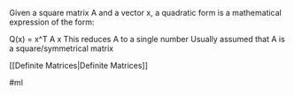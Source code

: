 Given a square matrix A and a vector x, a quadratic form is a mathematical expression of the form:

Q(x) = x^T A x
This reduces A to a single number
Usually assumed that A is a square/symmetrical matrix

[[Definite Matrices|Definite Matrices]]

#ml